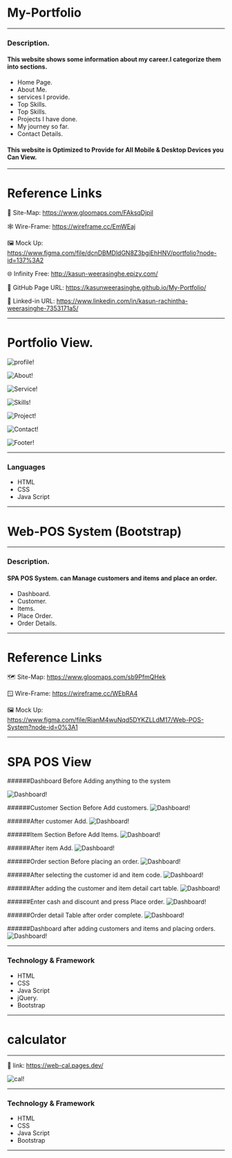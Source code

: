 # My-Portfolio

---
### Description.


#### This website shows some information about my career.I categorize them into sections.
* Home Page.
* About Me.
* services  I provide.
* Top Skills.
* Top Skills.
* Projects I have done.
* My journey so far.
* Contact Details.

#### This website is Optimized to Provide for All Mobile & Desktop Devices you Can View.

---

# Reference Links
📍 Site-Map:
https://www.gloomaps.com/FAksqDjpil

🕸️ Wire-Frame:
https://wireframe.cc/EmWEaj

️️🖼️ Mock Up:
https://www.figma.com/file/dcnDBMDldGN8Z3bgiEhHNV/portfolio?node-id=137%3A2

🌐 Infinity Free:
http://kasun-weerasinghe.epizy.com/

📃 GitHub Page URL:
https://kasunweerasinghe.github.io/My-Portfolio/

🔗 Linked-in URL:
https://www.linkedin.com/in/kasun-rachintha-weerasinghe-7353171a5/

---
# Portfolio View.

![profile!](assets/images/Projects/Portfolio/profile.png)

![About!](assets/images/Projects/Portfolio/About.png)

![Service!](assets/images/Projects/Portfolio/Service.png)

![Skills!](assets/images/Projects/Portfolio/Skills.png)

![Project!](assets/images/Projects/Portfolio/Projects.png)

![Contact!](assets/images/Projects/Portfolio/Contact.png)

![Footer!](assets/images/Projects/Portfolio/Footer.png)

---
### Languages

* HTML
* CSS
* Java Script
---

# Web-POS System (Bootstrap)

---
### Description.


#### SPA POS System. can Manage customers and items and place an order.
* Dashboard.
* Customer.
* Items.
* Place Order.
* Order Details.

---
# Reference Links

🗺️ Site-Map: https://www.gloomaps.com/sb9PfmQHek

🪟 Wire-Frame: https://wireframe.cc/WEbRA4

️️🖼️ Mock Up: https://www.figma.com/file/RianM4wuNqd5DYKZLLdM17/Web-POS-System?node-id=0%3A1

---
# SPA POS View

######Dashboard Before Adding anything to the system

![Dashboard!](assignments/JS/SPA/assets/images/POS-System-ss/1.%20Dashboard%20Before%20Add%20anything%20to%20system.png)

######Customer Section Before Add customers.
![Dashboard!](assignments/JS/SPA/assets/images/POS-System-ss/2.%20Customer%20Section%20first%20visit.png)

######After customer Add.
![Dashboard!](assignments/JS/SPA/assets/images/POS-System-ss/3.%20After%20customer%20Add.png)

######Item Section Before Add Items.
![Dashboard!](assignments/JS/SPA/assets/images/POS-System-ss/4.%20Item%20Section%20first%20visit.png)

######After item Add.
![Dashboard!](assignments/JS/SPA/assets/images/POS-System-ss/5.%20After%20Item%20Add.png)

######Order section Before placing an order.
![Dashboard!](assignments/JS/SPA/assets/images/POS-System-ss/6.%20order%20section%20first%20visit.png)

######After selecting the customer id and item code.
![Dashboard!](assignments/JS/SPA/assets/images/POS-System-ss/7.%20After%20select%20customer%20id%20and%20item%20code.png)

######After adding the customer and item detail cart table.
![Dashboard!](assignments/JS/SPA/assets/images/POS-System-ss/8.%20After%20add%20customer%20and%20item%20detail%20cart%20table.png)

######Enter cash and discount and press Place order.
![Dashboard!](assignments/JS/SPA/assets/images/POS-System-ss/9.%20Enter%20cash%20and%20discount%20%20and%20press%20Place%20order.png)

######Order detail Table after order complete.
![Dashboard!](assignments/JS/SPA/assets/images/POS-System-ss/10.%20Order%20detail%20Table%20after%20order%20complete.png)

######Dashboard after adding customers and items and placing orders.
![Dashboard!](assignments/JS/SPA/assets/images/POS-System-ss/11.%20Dashboard%20after%20add%20customer%20and%20item%20and%20place%20order.png)





---
### Technology & Framework

* HTML
* CSS
* Java Script
* jQuery.
* Bootstrap
---


# calculator


---
🔗 link: https://web-cal.pages.dev/

![cal!](assignments/JS/Calculator/assets/images/cal.png)

---
### Technology & Framework

* HTML
* CSS
* Java Script
* Bootstrap
---




